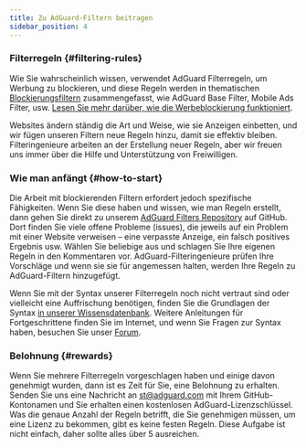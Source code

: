 ```yaml
---
title: Zu AdGuard-Filtern beitragen
sidebar_position: 4
---
```


### Filterregeln {#filtering-rules}

Wie Sie wahrscheinlich wissen, verwendet AdGuard Filterregeln, um Werbung zu blockieren, und diese Regeln werden in thematischen [Blockierungsfiltern](/general/ad-filtering/adguard-filters) zusammengefasst, wie AdGuard Base Filter, Mobile Ads Filter, usw. [Lesen Sie mehr darüber, wie die Werbeblockierung funktioniert](/general/ad-filtering/how-ad-blocking-works).

Websites ändern ständig die Art und Weise, wie sie Anzeigen einbetten, und wir fügen unseren Filtern neue Regeln hinzu, damit sie effektiv bleiben. Filteringenieure arbeiten an der Erstellung neuer Regeln, aber wir freuen uns immer über die Hilfe und Unterstützung von Freiwilligen.

### Wie man anfängt {#how-to-start}

Die Arbeit mit blockierenden Filtern erfordert jedoch spezifische Fähigkeiten. Wenn Sie diese haben und wissen, wie man Regeln erstellt, dann gehen Sie direkt zu unserem [AdGuard Filters Repository](https://github.com/AdguardTeam/AdguardFilters) auf GitHub. Dort finden Sie viele offene Probleme (issues), die jeweils auf ein Problem mit einer Website verweisen – eine verpasste Anzeige, ein falsch positives Ergebnis usw. Wählen Sie beliebige aus und schlagen Sie Ihre eigenen Regeln in den Kommentaren vor. AdGuard-Filteringenieure prüfen Ihre Vorschläge und wenn sie sie für angemessen halten, werden Ihre Regeln zu AdGuard-Filtern hinzugefügt.

Wenn Sie mit der Syntax unserer Filterregeln noch nicht vertraut sind oder vielleicht eine Auffrischung benötigen, finden Sie die Grundlagen der Syntax [in unserer Wissensdatenbank](/general/ad-filtering/create-own-filters). Weitere Anleitungen für Fortgeschrittene finden Sie im Internet, und wenn Sie Fragen zur Syntax haben, besuchen Sie unser [Forum](https://forum.adguard.com/).

### Belohnung {#rewards}

Wenn Sie mehrere Filterregeln vorgeschlagen haben und einige davon genehmigt wurden, dann ist es Zeit für Sie, eine Belohnung zu erhalten. Senden Sie uns eine Nachricht an [st@adguard.com](mailto:st@adguard.com) mit Ihrem GitHub-Kontonamen und Sie erhalten einen kostenlosen AdGuard-Lizenzschlüssel. Was die genaue Anzahl der Regeln betrifft, die Sie genehmigen müssen, um eine Lizenz zu bekommen, gibt es keine festen Regeln. Diese Aufgabe ist nicht einfach, daher sollte alles über 5 ausreichen.